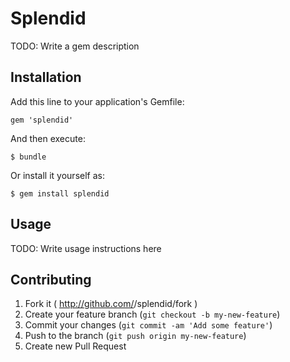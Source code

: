 # Splendid

TODO: Write a gem description

## Installation

Add this line to your application's Gemfile:

    gem 'splendid'

And then execute:

    $ bundle

Or install it yourself as:

    $ gem install splendid

## Usage

TODO: Write usage instructions here

## Contributing

1. Fork it ( http://github.com/<my-github-username>/splendid/fork )
2. Create your feature branch (`git checkout -b my-new-feature`)
3. Commit your changes (`git commit -am 'Add some feature'`)
4. Push to the branch (`git push origin my-new-feature`)
5. Create new Pull Request
